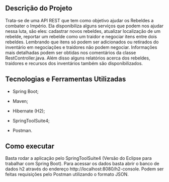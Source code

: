   ## Descrição do Projeto
  
   Trata-se de uma API REST que tem como objetivo ajudar os Rebeldes a combater o Império. Ela disponibiliza alguns serviços que podem
nos ajudar nessa luta, são eles: cadastrar novos rebeldes, atualizar localização de um rebelde, reportar um rebelde como um traidor e negociar itens entre dois rebeldes. 
  Lembrando que itens só podem ser adicionados ou retirados do inventário em negociações e traidores não podem negociar. Informações mais detalhadas podem ser obtidas nos comentários da classe RestController.java.
   Além disso alguns relatórios acerca dos rebeldes, traidores e recursos dos inventários também são disponibilizados.

## Tecnologias e Ferramentas Utilizadas 

  - Spring Boot;
  - Maven;
  - Hibernate (H2);
  
  - SpringToolSuite4;
  - Postman.

## Como executar

  Basta rodar a aplicação pelo SpringToolSuite4 (Versão do Eclipse para trabalhar com Spring Boot). Para acessar os dados basta abrir o banco de dados h2 através do endereço http://localhost:8080/h2-console. Podem ser feitas requisições pelo Postman utilizando o formato JSON.
